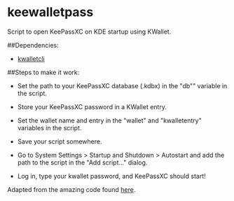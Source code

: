 # keewalletpass
Script to open KeePassXC on KDE startup using KWallet.

##Dependencies:
  + [kwalletcli](https://www.mirbsd.org/kwalletcli.htm)

##Steps to make it work:
  + Set the path to your KeePassXC database (.kdbx) in the "db"" variable in the script.
  - Store your KeePassXC password in a KWallet entry.
  * Set the wallet name and entry in the "wallet" and "kwalletentry" variables in the script.
  - Save your script somewhere.
  + Go to System Settings > Startup and Shutdown > Autostart and add the path to the script in the "Add script..." dialog.
  * Log in, type your kwallet password, and KeePassXC should start!
  
Adapted from the amazing code found [here](http://thisisnt.com/opening-keepass-securely-and-automatically-in-kde/).
